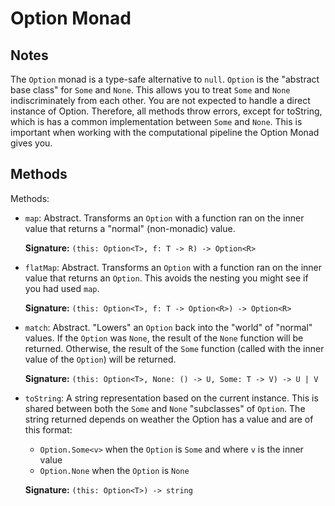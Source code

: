 # Option Monad

## Notes

The `Option` monad is a type-safe alternative to `null`.
`Option` is the "abstract base class" for `Some` and `None`.
This allows you to treat `Some` and `None` indiscriminately from each other.
You are not expected to handle a direct instance of Option.
Therefore, all methods throw errors, except for toString, which is has a common implementation between `Some` and `None`.
This is important when working with the computational pipeline the Option Monad gives you.

## Methods

Methods:

* `map`: Abstract. Transforms an `Option` with a function ran on the inner value that returns a "normal" (non-monadic) value.
  
  **Signature:** `(this: Option<T>, f: T -> R) -> Option<R>`
* `flatMap`: Abstract. Transforms an `Option` with a function ran on the inner value that returns an `Option`. This avoids the nesting you might see if you had used `map`.
  
  **Signature:** `(this: Option<T>, f: T -> Option<R>) -> Option<R>`
* `match`: Abstract. "Lowers" an `Option` back into the "world" of "normal" values. If the `Option` was `None`, the result of the `None` function will be returned. Otherwise, the result of the `Some` function (called with the inner value of the `Option`) will be returned.
  
  **Signature:** `(this: Option<T>, None: () -> U, Some: T -> V) -> U | V`
* `toString`: A string representation based on the current instance. This is shared between both the `Some` and `None` "subclasses" of `Option`.
  The string returned depends on weather the Option has a value and are of this format:
  * `Option.Some<v>` when the `Option` is `Some` and where `v` is the inner value
  * `Option.None` when the `Option` is `None`
  
  **Signature:** `(this: Option<T>) -> string`
